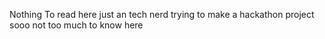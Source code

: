 Nothing To read here just an tech nerd trying to make a hackathon project sooo not too much to know here 
